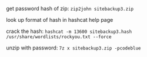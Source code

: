get password hash of zip:
`zip2john sitebackup3.zip`

look up format of hash in hashcat help page

crack the hash:
`hashcat -m 13600 sitebackup3.hash /usr/share/wordlists/rockyou.txt --force`

unzip with password:
`7z x sitebackup3.zip -pcodeblue`